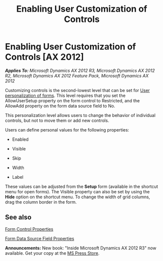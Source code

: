 ﻿---
title: Enabling User Customization of Controls
TOCTitle: Enabling User Customization of Controls
ms:assetid: 93a3478a-87f4-4eba-ae33-38132ca6c594
ms:mtpsurl: https://msdn.microsoft.com/en-us/library/Aa842587(v=AX.60)
ms:contentKeyID: 35247571
ms.date: 05/18/2015
mtps_version: v=AX.60
---

# Enabling User Customization of Controls [AX 2012]


_**Applies To:** Microsoft Dynamics AX 2012 R3, Microsoft Dynamics AX 2012 R2, Microsoft Dynamics AX 2012 Feature Pack, Microsoft Dynamics AX 2012_

Customizing controls is the second-lowest level that can be set for [User personalization of forms](user-personalization-of-forms.md). This level requires that you set the AllowUserSetup property on the form control to Restricted, and the AllowAdd property on the form data source field to No.

This personalization level allows users to change the behavior of individual controls, but not to move them or add new controls.

Users can define personal values for the following properties:

  - Enabled

  - Visible

  - Skip

  - Width

  - Label

These values can be adjusted from the **Setup** form (available in the shortcut menu for open forms). The Visible property can also be set by using the **Hide** option on the shortcut menu. To change the width of grid columns, drag the column border in the form.

## See also

[Form Control Properties](form-control-properties.md)

[Form Data Source Field Properties](form-data-source-field-properties.md)

  
**Announcements:** New book: "Inside Microsoft Dynamics AX 2012 R3" now available. Get your copy at the [MS Press Store](https://www.microsoftpressstore.com/store/inside-microsoft-dynamics-ax-2012-r3-9780735685109).

